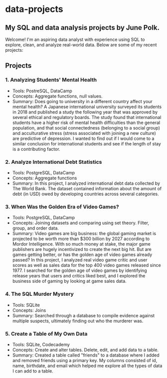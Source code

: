 # data-projects
## My SQL and data analysis projects by June Polk.
Welcome! I'm an aspiring data analyst with experience using SQL to explore, clean, and analyze real-world data. Below are some of my recent projects:
## Projects
### 1. Analyzing Students' Mental Health
- Tools: PostreSQL, DataCamp
- Concepts: Aggregate functions, null values.
- Summary: Does going to university in a different country affect your mental health? A Japanese international university surveyed its students in 2018 and published a study the following year that was approved by several ethical and regulatory boards. The study found that international students have a higher risk of mental health difficulties than the general population, and that social connectedness (belonging to a social group) and acculturative stress (stress associated with joining a new culture) are predictive of depression. I wanted to find out if I would come to a similar conclusion for international students and see if the length of stay is a contributing factor.
### 2. Analyze International Debt Statistics
- Tools: PostgreSQL, DataCamp
- Concepts: Aggregate functions
- Summary: In this project, I analyzed international debt data collected by The World Bank. The dataset contained information about the amount of debt (in USD) owed by developing countries across several categories.
### 3. When Was the Golden Era of Video Games?
- Tools: PostgreSQL, DataCamp
- Concepts: Joining datasets and comparing using set theory. Filter, group, and order data.
- Summary: Video games are big business: the global gaming market is projected to be worth more than $300 billion by 2027 according to Mordor Intelligence. With so much money at stake, the major game publishers are hugely incentivized to create the next big hit. But are games getting better, or has the golden age of video games already passed? In this project, I analyzed real video game critic and user scores as well as sales data for the top 400 video games released since 1977. I searched for the golden age of video games by identifying release years that users and critics liked best, and I explored the business side of gaming by looking at game sales data.
### 4. The SQL Murder Mystery
- Tools: SQLite
- Concepts: Joins
- Summary: Searched through a database to compile evidence against multiple suspects, ultimately finding out who the murderer was.
### 5. Create a Table of My Own Data
- Tools: SQLite, Codecademy
- Concepts: Create and alter tables. Delete, edit, and add data to a table.
- Summary: Created a table called "friends" to a database where I added and removed friends using a primary key. My columns consisted of id, name, birthdate, and email which helped me explore all the types of data I can add to a table.
